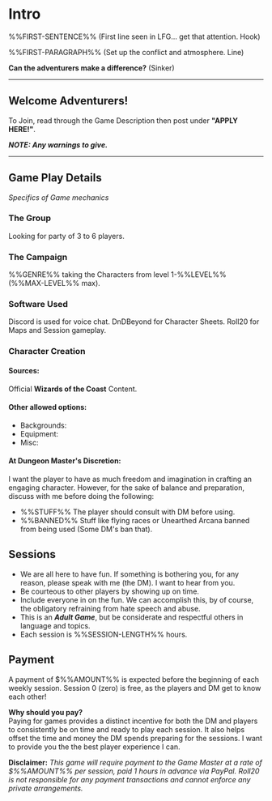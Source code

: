 # Intro
%%FIRST-SENTENCE%% (First line seen in LFG... get that attention. Hook)

%%FIRST-PARAGRAPH%% (Set up the conflict and atmosphere. Line)

**Can the adventurers make a difference?** (Sinker)


---
## Welcome Adventurers!
To Join, read through the Game Description then post under **"APPLY HERE!"**.

***NOTE: Any warnings to give.***

---

## Game Play Details
*Specifics of Game mechanics*

### The Group
Looking for party of 3 to 6 players.

### The Campaign
%%GENRE%% taking the Characters from level 1-%%LEVEL%% (%%MAX-LEVEL%% max).

### Software Used
Discord is used for voice chat.
DnDBeyond for Character Sheets.
Roll20 for Maps and Session gameplay.

### Character Creation

#### Sources:
Official **Wizards of the Coast** Content.

#### Other allowed options:
* Backgrounds:
* Equipment:
* Misc:

#### At Dungeon Master's Discretion:
I want the player to have as much freedom and imagination in crafting an engaging character. However, for the sake of balance and preparation, discuss with me before doing the following:

* %%STUFF%% The player should consult with DM before using.
* %%BANNED%% Stuff like flying races or Unearthed Arcana banned from being used (Some DM's ban that).

## Sessions
* We are all here to have fun. If something is bothering you, for any reason, please speak with me (the DM). I want to hear from you.
* Be courteous to other players by showing up on time.
* Include everyone in on the fun. We can accomplish this, by of course, the obligatory refraining from hate speech and abuse.
* This is an ***Adult Game***, but be considerate and respectful others in language and topics.
* Each session is %%SESSION-LENGTH%% hours.

## Payment
A payment of $%%AMOUNT%% is expected before the beginning of each weekly session.
Session 0 (zero) is free, as the players and DM get to know each other!

**Why should you pay?**  
Paying for games provides a distinct incentive for both the DM and players to consistently be on time and ready to play each session. It also helps offset the time and money the DM spends preparing for the sessions. I want to provide you the the best player experience I can.

**Disclaimer:**
*This game will require payment to the Game Master at a rate of $%%AMOUNT%% per session, paid 1 hours in advance via PayPal. Roll20 is not responsible for any payment transactions and cannot enforce any private arrangements.*